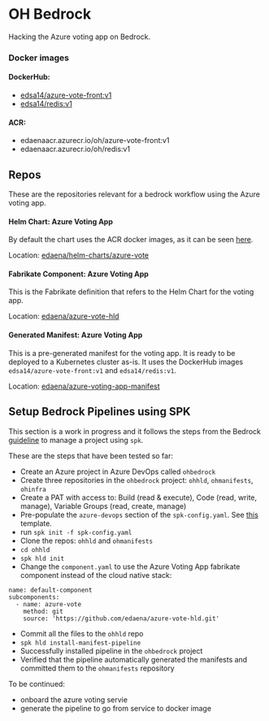 # OH Bedrock
Hacking the Azure voting app on Bedrock.

### Docker images
#### DockerHub:
- [edsa14/azure-vote-front:v1](https://hub.docker.com/repository/docker/edsa14/azure-vote-front)
- [edsa14/redis:v1](https://hub.docker.com/repository/docker/edsa14/redis)

#### ACR:
- edaenaacr.azurecr.io/oh/azure-vote-front:v1
- edaenaacr.azurecr.io/oh/redis:v1


## Repos
These are the repositories relevant for a bedrock workflow using the Azure voting app.

#### Helm Chart: Azure Voting App
By default the chart uses the ACR docker images, as it can be seen [here](https://github.com/edaena/helm-charts/blob/da7a3eb19cdc1d661bc0ff3b1eb88c64fd7e9f08/chart-source/azure-vote/values.yaml#L10).

Location: [edaena/helm-charts/azure-vote](https://github.com/edaena/helm-charts/tree/master/chart-source/azure-vote)


#### Fabrikate Component: Azure Voting App
This is the Fabrikate definition that refers to the Helm Chart for the voting app.

Location: [edaena/azure-vote-hld](https://github.com/edaena/azure-vote-hld)

#### Generated Manifest: Azure Voting App
This is a pre-generated manifest for the voting app. It is ready to be deployed to a Kubernetes cluster as-is. It uses the DockerHub images `edsa14/azure-vote-front:v1` and `edsa14/redis:v1`.

Location: [edaena/azure-voting-app-manifest](https://github.com/edaena/azure-voting-app-manifest)

## Setup Bedrock Pipelines using SPK
This section is a work in progress and it follows the steps from the Bedrock [guideline](https://github.com/CatalystCode/spk/blob/master/docs/project-service-management-guide.md#initializing-the-high-level-definition-repository) to manage a project using `spk`.

These are the steps that have been tested so far:
- Create an Azure project in Azure DevOps called `ohbedrock`
- Create three repositories in the `ohbedrock` project: `ohhld`, `ohmanifests`, `ohinfra`
- Create a PAT with access to: Build (read & execute), Code (read, write, manage), Variable Groups (read, create, manage)
- Pre-populate the `azure-devops` section of the `spk-config.yaml`. See [this](https://github.com/CatalystCode/spk/blob/master/spk-config.yaml) template.
- run `spk init -f spk-config.yaml`
- Clone the repos: `ohhld` and `ohmanifests`
- `cd ohhld`
- `spk hld init`
- Change the `component.yaml` to use the Azure Voting App fabrikate component instead of the cloud native stack:
```
name: default-component
subcomponents:
  - name: azure-vote
    method: git
    source: 'https://github.com/edaena/azure-vote-hld.git'
```
- Commit all the files to the `ohhld` repo
- `spk hld install-manifest-pipeline`
- Successfully installed pipeline in the `ohbedrock` project
- Verified that the pipeline automatically generated the manifests and committed them to the `ohmanifests` repository


To be continued:
- onboard the azure voting servie
- generate the pipeline to go from service to docker image
